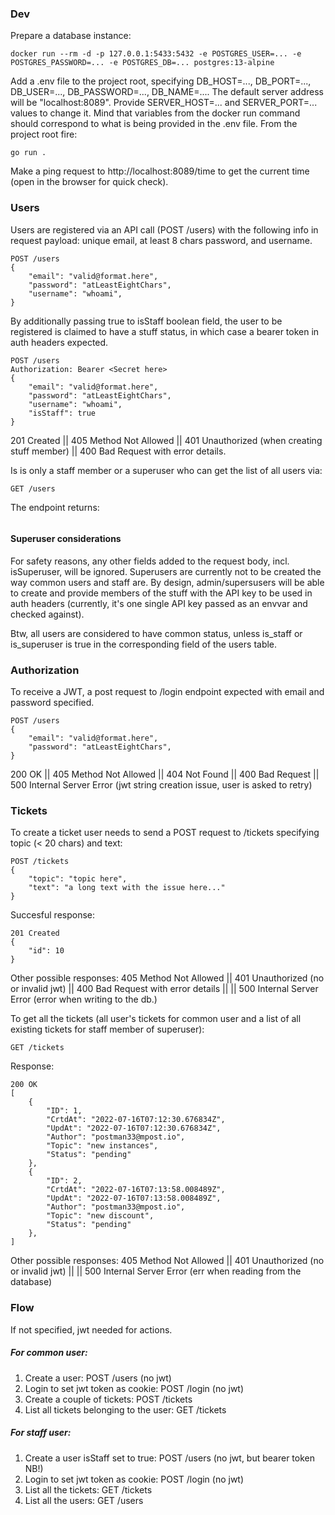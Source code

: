 ### Dev
Prepare a database instance:
```
docker run --rm -d -p 127.0.0.1:5433:5432 -e POSTGRES_USER=... -e POSTGRES_PASSWORD=... -e POSTGRES_DB=... postgres:13-alpine
```
Add a .env file to the project root, specifying DB_HOST=..., DB_PORT=..., DB_USER=..., DB_PASSWORD=..., DB_NAME=....
The default server address will be "localhost:8089". Provide SERVER_HOST=... and SERVER_PORT=... values to change it. 
Mind that variables from the docker run command should correspond to what is being provided in the .env file.
From the project root fire:
```
go run .
```
Make a ping request to http://localhost:8089/time to get the current time (open in the browser for quick check).

### Users
Users are registered via an API call (POST /users) with the following info in request payload: unique email, at least 8 chars password, and username. 
```
POST /users
{
    "email": "valid@format.here",
    "password": "atLeastEightChars",
    "username": "whoami",
}
```
By additionally passing true to isStaff boolean field, the user to be registered is claimed to have a stuff status, in which case a bearer token in auth headers expected.
```
POST /users
Authorization: Bearer <Secret here>
{
    "email": "valid@format.here",
    "password": "atLeastEightChars",
    "username": "whoami",
    "isStaff": true
}
```
201 Created || 405 Method Not Allowed || 401 Unauthorized (when creating stuff member) || 400 Bad Request with error details.

Is is only a staff member or a superuser who can get the list of all users via:
```
GET /users
```
The endpoint returns:
```

```
#### Superuser considerations
For safety reasons, any other fields added to the request body, incl. isSuperuser, will be ignored.
Superusers are currently not to be created the way common users and staff are.
By design, admin/supersusers will be able to create and provide members of the stuff with the API key to be used in auth headers (currently, it's one single API key passed as an envvar and checked against).

Btw, all users are considered to have common status, unless is_staff or is_superuser is true in the corresponding 
field of the users table.

### Authorization
To receive a JWT, a post request to /login endpoint expected with email and password specified.
```
POST /users
{
    "email": "valid@format.here",
    "password": "atLeastEightChars",
}
```
200 OK || 405 Method Not Allowed || 404 Not Found || 400 Bad Request || 500 Internal Server Error (jwt string creation issue, user is asked to retry)

### Tickets
To create a ticket user needs to send a POST request to /tickets specifying topic (< 20 chars) and text:
```
POST /tickets
{
    "topic": "topic here",
    "text": "a long text with the issue here..."
}
```
Succesful response:
```
201 Created 
{
    "id": 10
}
```
Other possible responses: 405 Method Not Allowed || 401 Unauthorized (no or invalid jwt) || 400 Bad Request with error details || || 500 Internal Server Error (error when writing to the db.)

To get all the tickets (all user's tickets for common user and a list of all existing tickets for staff member of superuser):
```
GET /tickets
```
Response:
```
200 OK
[
    {
        "ID": 1,
        "CrtdAt": "2022-07-16T07:12:30.676834Z",
        "UpdAt": "2022-07-16T07:12:30.676834Z",
        "Author": "postman33@mpost.io",
        "Topic": "new instances",
        "Status": "pending"
    },
    {
        "ID": 2,
        "CrtdAt": "2022-07-16T07:13:58.008489Z",
        "UpdAt": "2022-07-16T07:13:58.008489Z",
        "Author": "postman33@mpost.io",
        "Topic": "new discount",
        "Status": "pending"
    },
]
```
Other possible responses: 405 Method Not Allowed || 401 Unauthorized (no or invalid jwt) || || 500 Internal Server Error (err when reading from the database)

### Flow
If not specified, jwt needed for actions.

##### For common user:

1. Create a user: POST /users (no jwt)
2. Login to set jwt token as cookie: POST /login (no jwt)
3. Create a couple of tickets: POST /tickets
4. List all tickets belonging to the user: GET /tickets

##### For staff user:

1. Create a user  isStaff set to true: POST /users (no jwt, but bearer token NB!)
2. Login to set jwt token as cookie: POST /login (no jwt)
3. List all the tickets: GET /tickets
4. List all the users: GET /users

